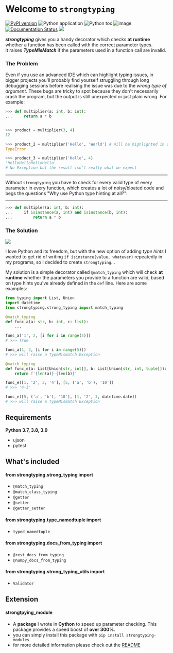 # Welcome to `strongtyping`

[![PyPI version](https://badge.fury.io/py/strongtyping.svg)](https://badge.fury.io/py/strongtyping)
![Python application](https://github.com/FelixTheC/strongtyping/workflows/Python%20application/badge.svg)
![Python tox](https://github.com/FelixTheC/strongtyping/workflows/Python%20tox/badge.svg)
![image](https://codecov.io/gh/FelixTheC/strongtyping/graph/badge.svg)
[![Documentation Status](https://readthedocs.org/projects/strongtyping/badge/?version=latest)](https://strongtyping.readthedocs.io/en/latest/?badge=latest)
[![](https://img.shields.io/pypi/dm/strongtyping.svg)](https://pypi.org/project/strongtyping/)


<p><b><em>strongtyping</em></b> gives you a handy decorator which checks <b>at runtime</b> whether a function has been called with the correct parameter types.<br> 
It raises <b><em>TypeMisMatch</em></b> if the parameters used in a function call are invalid.</p>

### The Problem

Even if you use an advanced IDE which can highlight typing issues, in bigger projects you'll probably find yourself struggling through long debugging sessions before realising the issue was due to the _wrong type of argument_.  These bugs are tricky to spot because they don't necessarily crash the program, but the output is still unexpected or just plain wrong.  For example:

```python
>>> def multiplier(a: int, b: int):
...     return a * b


>>> product = multiplier(3, 4)
12

>>> product_2 = multiplier('Hello', 'World') # Will be highlighted in some IDE's
TypeError

>>> product_3 = multiplier('Hello', 4)
'HelloHelloHelloHello'
# No Exception but the result isn’t really what we expect
```
___
Without `strongtyping` you have to check for every valid type of every parameter in every function, which creates a lot of noisy/bloated code and begs the questions "Why use Python type hinting at all?":
___

```python
>>> def multipler(a: int, b: int):
...     if isinstance(a, int) and isinstance(b, int):
...         return a * b

```

### The Solution

![](https://media.giphy.com/media/L0Z4qwdwv62cn4haFp/giphy.gif)

I love Python and its freedom, but with the new option of adding _type hints_ I wanted to get rid of writing `if isinstance(value, whatever)` repeatedly in my programs, so I decided to create `strongtyping`...

My solution is a simple decorator called `@match_typing` which will check <b>at runtime</b> whether the parameters you provide to a function are valid, based on type hints you've already defined in the `def` line.  Here are some examples:
 
```python
from typing import List, Union
import datetime
from strongtyping.strong_typing import match_typing

@match_typing
def func_a(a: str, b: int, c: list):
    ...

func_a('1', 2, [i for i in range(5)])
# >>> True

func_a(1, 2, [i for i in range(5)])
# >>> will raise a TypeMismatch Exception

@match_typing
def func_e(a: List[Union[str, int]], b: List[Union[str, int, tuple]]):
    return f'{len(a)}-{len(b)}'

func_e([1, '2', 3, '4'], [5, ('a', 'b'), '10'])
# >>> '4-3'

func_e([5, ('a', 'b'), '10'], [1, '2', 3, datetime.date])
# >>> will raise a TypeMismatch Exception
```

## Requirements
<b>Python 3.7, 3.8, 3.9</b>

- ujson
- pytest
 

## What's included
#### from strongtyping.strong_typing import

* `@match_typing`
* `@match_class_typing`
* `@getter`
* `@setter`
* `@getter_setter`

#### from strongtyping.type_namedtuple import 
* `typed_namedtuple`

#### from strongtyping.docs_from_typing import
* `@rest_docs_from_typing`
* `@numpy_docs_from_typing`

#### from strongtyping.strong_typing_utils import 
* `Validator`


## Extension
#### strongtpying_module

- A __package__ I wrote in __Cython__ to speed up parameter checking.  This package provides a speed boost of __over 300%__.
- you can simply install this package with `pip install strongtyping-modules`
- for more detailed information please check out the [README](https://github.com/FelixTheC/strongtyping_modules/blob/master/README.md)

